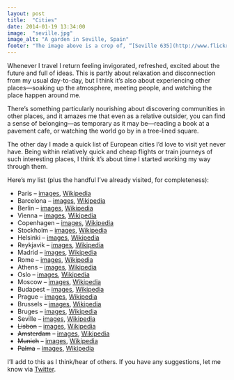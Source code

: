 ```yaml
---
layout: post
title:  "Cities"
date: 2014-01-19 13:34:00
image:  "seville.jpg"
image_alt: "A garden in Seville, Spain"
footer: "The image above is a crop of, “[Seville 635](http://www.flickr.com/photos/declicjardin/8167914836/),” which is copyright (c) 2012 [Franck. Minez](http://www.flickr.com/photos/declicjardin/) and made available under a [CC Attribution-NonCommercial-ShareAlike 2.0 Generic license](http://creativecommons.org/licenses/by-nc-sa/2.0/)"
---
```


Whenever I travel I return feeling invigorated, refreshed, excited about the future and full of ideas. This is partly about relaxation and disconnection from my usual day-to-day, but I think it’s also about experiencing other places—soaking up the atmosphere, meeting people, and watching the place happen around me. 

There’s something particularly nourishing about discovering communities in other places, and it amazes me that even as a relative outsider, you can find a sense of belonging—as temporary as it may be—reading a book at a pavement cafe, or watching the world go by in a tree-lined square.

The other day I made a quick list of European cities I’d love to visit yet never have. Being within relatively quick and cheap flights or train journeys of such interesting places, I think it’s about time I started working my way through them.

Here’s my list (plus the handful I’ve already visited, for completeness):

- Paris – [images](https://www.google.co.uk/search?q=Paris&espv=210&es_sm=91&source=lnms&tbm=isch&sa=X&ei=0MfaUo7jLKKJ7Aa76oDIAw&ved=0CAkQ_AUoAQ&biw=1280&bih=705), [Wikipedia](http://en.wikipedia.org/wiki/Paris)
- Barcelona – [images](https://www.google.co.uk/search?q=Barcelona&espv=210&es_sm=91&source=lnms&tbm=isch&sa=X&ei=NMjaUp_hB86X7Qb1yoHYCQ&ved=0CAkQ_AUoAQ&biw=1280&bih=705), [Wikipedia](http://en.wikipedia.org/wiki/Barcelona)
- Berlin – [images](https://www.google.co.uk/search?q=Berlin&espv=210&es_sm=91&source=lnms&tbm=isch&sa=X&ei=U8jaUoaeB9PX7Aa5soG4Bg&ved=0CAkQ_AUoAQ&biw=1280&bih=705), [Wikipedia](http://en.wikipedia.org/wiki/Berlin)
- Vienna – [images](https://www.google.co.uk/search?q=Vienna&espv=210&es_sm=91&source=lnms&tbm=isch&sa=X&ei=asjaUoy3Fo-BhAeSl4GoDQ&ved=0CAkQ_AUoAQ&biw=1280&bih=705), [Wikipedia](http://en.wikipedia.org/wiki/Vienna)
- Copenhagen – [images](https://www.google.co.uk/search?q=Copenhagen&espv=210&es_sm=91&source=lnms&tbm=isch&sa=X&ei=f8jaUsHqL-_g7QbPq4CYBg&ved=0CAkQ_AUoAQ&biw=1280&bih=705), [Wikipedia](http://en.wikipedia.org/wiki/Copenhagen)
- Stockholm – [images](https://www.google.co.uk/search?q=Stockholm&espv=210&es_sm=91&source=lnms&tbm=isch&sa=X&ei=nsjaUpqHDtKJhQfdvIB4&ved=0CAkQ_AUoAQ&biw=1280&bih=705), [Wikipedia](http://en.wikipedia.org/wiki/Stockholm)
- Helsinki – [images](https://www.google.co.uk/search?q=Helsinki&espv=210&es_sm=91&source=lnms&tbm=isch&sa=X&ei=tsjaUviPOc7Q7AayvYG4Bg&ved=0CAkQ_AUoAQ&biw=1280&bih=705), [Wikipedia](http://en.wikipedia.org/wiki/Helsinki)
- Reykjavik – [images](https://www.google.co.uk/search?q=Reykjavik&espv=210&es_sm=91&source=lnms&tbm=isch&sa=X&ei=0cjaUqmxF-Pe7AbR5IF4&ved=0CAkQ_AUoAQ&biw=1280&bih=705), [Wikipedia](http://en.wikipedia.org/wiki/Reykjav%C3%ADk)
- Madrid – [images](https://www.google.co.uk/search?q=Madrid&espv=210&es_sm=91&source=lnms&tbm=isch&sa=X&ei=48jaUqb1OJHY7AaDuYG4Cw&ved=0CAkQ_AUoAQ&biw=1280&bih=705), [Wikipedia](http://en.wikipedia.org/wiki/Madrid)
- Rome – [images](https://www.google.co.uk/search?q=Rome&espv=210&es_sm=91&source=lnms&tbm=isch&sa=X&ei=-sjaUtiXG9CVhQfG_YHQAQ&ved=0CAkQ_AUoAQ&biw=1280&bih=705), [Wikipedia](http://en.wikipedia.org/wiki/Rome)
- Athens – [images](https://www.google.co.uk/search?q=Athens&espv=210&es_sm=91&source=lnms&tbm=isch&sa=X&ei=EsnaUteuJaS27QbylYC4DA&ved=0CAkQ_AUoAQ&biw=1280&bih=705), [Wikipedia](http://en.wikipedia.org/wiki/Athens)
- Oslo – [images](https://www.google.co.uk/search?q=Oslo&espv=210&es_sm=91&source=lnms&tbm=isch&sa=X&ei=KcnaUozRNoaw7Abd5oCgDg&ved=0CAkQ_AUoAQ&biw=1280&bih=705), [Wikipedia](http://en.wikipedia.org/wiki/Oslo)
- Moscow – [images](https://www.google.co.uk/search?q=Moscow&espv=210&es_sm=91&source=lnms&tbm=isch&sa=X&ei=TcnaUq-BFbPQ7AaH0oGwBw&ved=0CAkQ_AUoAQ&biw=1280&bih=705), [Wikipedia](http://en.wikipedia.org/wiki/Moscow)
- Budapest – [images](https://www.google.co.uk/search?q=Budapest&espv=210&es_sm=91&source=lnms&tbm=isch&sa=X&ei=ZsnaUqeDAuuB7QaSxYC4DA&ved=0CAkQ_AUoAQ&biw=1280&bih=705), [Wikipedia](http://en.wikipedia.org/wiki/Budapest)
- Prague – [images](https://www.google.co.uk/search?q=Prague&espv=210&es_sm=91&source=lnms&tbm=isch&sa=X&ei=esnaUuejGKbQ7Abmo4CgCA&ved=0CAkQ_AUoAQ&biw=1280&bih=705), [Wikipedia](http://en.wikipedia.org/wiki/Prague)
- Brussels – [images](https://www.google.co.uk/search?q=Brussels&espv=210&es_sm=91&source=lnms&tbm=isch&sa=X&ei=kcnaUt76EoKXhQfwy4G4Aw&ved=0CAkQ_AUoAQ&biw=1280&bih=705), [Wikipedia](http://en.wikipedia.org/wiki/Brussels)
- Bruges – [images](https://www.google.co.uk/search?q=Bruges&espv=210&es_sm=91&source=lnms&tbm=isch&sa=X&ei=ssnaUpmqE_HQ7AbXlIGoBg&ved=0CAkQ_AUoAQ&biw=1280&bih=705), [Wikipedia](http://en.wikipedia.org/wiki/Bruges)
- Seville – [images](https://www.google.co.uk/search?q=Seville&espv=210&es_sm=91&source=lnms&tbm=isch&sa=X&ei=y8naUu_uJI3d7Qa36YCwDg&ved=0CAkQ_AUoAQ&biw=1280&bih=705), [Wikipedia](http://en.wikipedia.org/wiki/Seville)
- ~~Lisbon~~ – [images](https://www.google.co.uk/search?q=Lisbon&espv=210&es_sm=91&source=lnms&tbm=isch&sa=X&ei=cdTaUvqxGdGAhQeCrICgCA&ved=0CAkQ_AUoAQ&biw=1280&bih=661), [Wikipedia](http://en.wikipedia.org/wiki/Lisbon)
- ~~Amsterdam~~ – [images](https://www.google.co.uk/search?q=Amsterdam&espv=210&es_sm=91&source=lnms&tbm=isch&sa=X&ei=jNTaUtnoF9Ojhgee74GQCQ&ved=0CAkQ_AUoAQ&biw=1280&bih=661), [Wikipedia](http://en.wikipedia.org/wiki/Amsterdam)
- ~~Munich~~ – [images](https://www.google.co.uk/search?q=Munich&espv=210&es_sm=91&source=lnms&tbm=isch&sa=X&ei=pNTaUu3XGYaihgfuhoHgAw&ved=0CAkQ_AUoAQ&biw=1280&bih=661), [Wikipedia](http://en.wikipedia.org/wiki/Munich)
- ~~Palma~~ – [images](https://www.google.co.uk/search?q=Palma&espv=210&es_sm=91&source=lnms&tbm=isch&sa=X&ei=vdTaUrfvJ4OUhQenkIDwAQ&ved=0CAkQ_AUoAQ&biw=1280&bih=661), [Wikipedia](http://en.wikipedia.org/wiki/Palma,_Majorca)

I’ll add to this as I think/hear of others. If you have any suggestions, let me know via [Twitter](http://twitter.com/_andygott).



